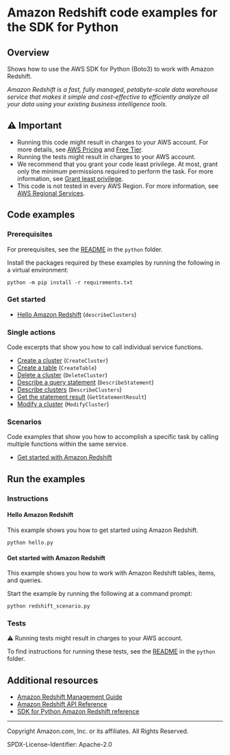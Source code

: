 # Amazon Redshift code examples for the SDK for Python

## Overview

Shows how to use the AWS SDK for Python (Boto3) to work with Amazon Redshift.

<!--custom.overview.start-->
<!--custom.overview.end-->

_Amazon Redshift is a fast, fully managed, petabyte-scale data warehouse service that makes it simple and cost-effective to efficiently analyze all your data using your existing business intelligence tools._

## ⚠ Important

* Running this code might result in charges to your AWS account. For more details, see [AWS Pricing](https://aws.amazon.com/pricing/) and [Free Tier](https://aws.amazon.com/free/).
* Running the tests might result in charges to your AWS account.
* We recommend that you grant your code least privilege. At most, grant only the minimum permissions required to perform the task. For more information, see [Grant least privilege](https://docs.aws.amazon.com/IAM/latest/UserGuide/best-practices.html#grant-least-privilege).
* This code is not tested in every AWS Region. For more information, see [AWS Regional Services](https://aws.amazon.com/about-aws/global-infrastructure/regional-product-services).

<!--custom.important.start-->
<!--custom.important.end-->

## Code examples

### Prerequisites

For prerequisites, see the [README](../../README.md#Prerequisites) in the `python` folder.

Install the packages required by these examples by running the following in a virtual environment:

```
python -m pip install -r requirements.txt
```

<!--custom.prerequisites.start-->
<!--custom.prerequisites.end-->

### Get started

- [Hello Amazon Redshift](hello.py#L4) (`describeClusters`)


### Single actions

Code excerpts that show you how to call individual service functions.

- [Create a cluster](redshift.py#L39) (`CreateCluster`)
- [Create a table](redshift_scenario.py#L201) (`CreateTable`)
- [Delete a cluster](redshift.py#L81) (`DeleteCluster`)
- [Describe a query statement](redshift_data.py#L94) (`DescribeStatement`)
- [Describe clusters](redshift.py#L125) (`DescribeClusters`)
- [Get the statement result](redshift_data.py#L115) (`GetStatementResult`)
- [Modify a cluster](redshift.py#L102) (`ModifyCluster`)

### Scenarios

Code examples that show you how to accomplish a specific task by calling multiple
functions within the same service.

- [Get started with Amazon Redshift](redshift_scenario.py)


<!--custom.examples.start-->
<!--custom.examples.end-->

## Run the examples

### Instructions


<!--custom.instructions.start-->
<!--custom.instructions.end-->

#### Hello Amazon Redshift

This example shows you how to get started using Amazon Redshift.

```
python hello.py
```


#### Get started with Amazon Redshift

This example shows you how to work with Amazon Redshift tables, items, and queries.


<!--custom.scenario_prereqs.redshift_Scenario.start-->
<!--custom.scenario_prereqs.redshift_Scenario.end-->

Start the example by running the following at a command prompt:

```
python redshift_scenario.py
```


<!--custom.scenarios.redshift_Scenario.start-->
<!--custom.scenarios.redshift_Scenario.end-->

### Tests

⚠ Running tests might result in charges to your AWS account.


To find instructions for running these tests, see the [README](../../README.md#Tests)
in the `python` folder.



<!--custom.tests.start-->
<!--custom.tests.end-->

## Additional resources

- [Amazon Redshift Management Guide](https://docs.aws.amazon.com/redshift/latest/mgmt/welcome.html)
- [Amazon Redshift API Reference](https://docs.aws.amazon.com/redshift/latest/APIReference/Welcome.html)
- [SDK for Python Amazon Redshift reference](https://boto3.amazonaws.com/v1/documentation/api/latest/reference/services/redshift.html)

<!--custom.resources.start-->
<!--custom.resources.end-->

---

Copyright Amazon.com, Inc. or its affiliates. All Rights Reserved.

SPDX-License-Identifier: Apache-2.0